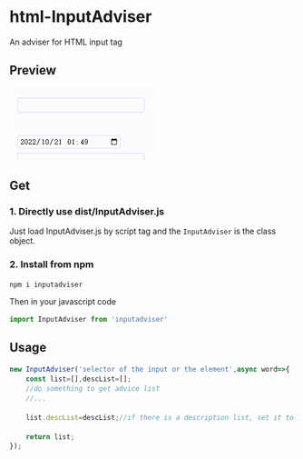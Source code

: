 # html-InputAdviser

An adviser for HTML input tag 

## Preview

![preview](inputadviser-preview.gif)

## Get

### 1. Directly use dist/InputAdviser.js

Just load InputAdviser.js by script tag and the `InputAdviser` is the class object.

### 2. Install from npm

```shell
npm i inputadviser
```
Then in your javascript code

```javascript
import InputAdviser from 'inputadviser'
```

## Usage

```javascript
new InputAdviser('selector of the input or the element',async word=>{
	const list=[],descList=[];
	//do something to get advice list
	//...

	list.descList=descList;//if there is a description list, set it to list.descList

	return list;
});

```